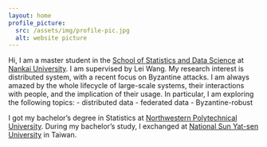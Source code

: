 ```yaml
---
layout: home
profile_picture:
  src: /assets/img/profile-pic.jpg
  alt: website picture
---
```


<p>
  Hi, I am a master student in the <a href="https://stat.nankai.edu.cn/">School of Statistics and Data Science</a> at <a href="https://www.nankai.edu.cn/">Nankai University</a>. I am supervised by Lei Wang. My research interest is distributed system, with a recent focus on Byzantine attacks. I am always amazed by the whole lifecycle of large-scale systems, their interactions with people, and the implication of their usage. In particular, I am exploring the following topics:
  - distributed data
  - federated data
  - Byzantine-robust
</p>

<p>
  I got my bachelor’s degree in Statistics at <a href="https://www.nwpu.edu.cn/">Northwestern Polytechnical University</a>. During my bachelor’s study, I exchanged at <a href="https://www.nsysu.edu.tw/">National Sun Yat-sen University</a> in Taiwan. 
</p>
